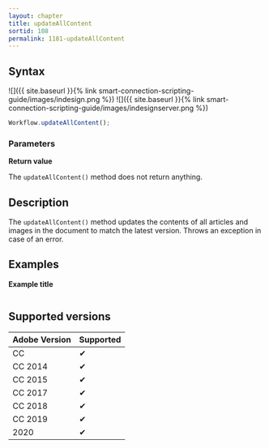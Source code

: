 ```yaml
---
layout: chapter
title: updateAllContent
sortid: 108
permalink: 1181-updateAllContent
---
```

## Syntax

![]({{ site.baseurl }}{% link smart-connection-scripting-guide/images/indesign.png %}) ![]({{ site.baseurl }}{% link smart-connection-scripting-guide/images/indesignserver.png %})
```javascript
Workflow.updateAllContent();
```

### Parameters

**Return value**

The `updateAllContent()` method does not return anything.

## Description

The `updateAllContent()` method updates the contents of all articles and images in the document to match the latest version. Throws an exception in case of an error.

## Examples

**Example title**

```javascript

```

## Supported versions

| Adobe Version | Supported |
|---------------|-----------|
| CC            | ✔         |
| CC 2014       | ✔         |
| CC 2015       | ✔         |
| CC 2017       | ✔         |
| CC 2018       | ✔         |
| CC 2019       | ✔         |
| 2020          | ✔         |